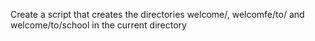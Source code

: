 Create a script that creates the directories welcome/, welcomfe/to/ and welcome/to/school in the current directory
